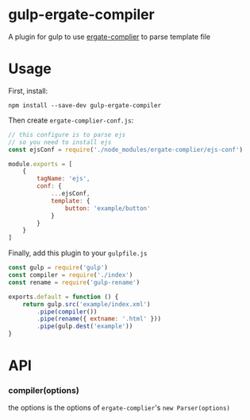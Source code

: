 # gulp-ergate-compiler

A plugin for gulp to use [ergate-complier](https://www.npmjs.com/package/ergate-complier) to parse template file

# Usage
First, install:
```npm
npm install --save-dev gulp-ergate-compiler
```
Then create `ergate-complier-conf.js`:
```js
// this configure is to parse ejs
// so you need to install ejs
const ejsConf = require('./node_modules/ergate-complier/ejs-conf')

module.exports = [
    {
        tagName: 'ejs',
        conf: {
            ...ejsConf,
            template: {
                button: 'example/button'
            }
        }
    }
]
```
Finally, add this plugin to your `gulpfile.js`
```js
const gulp = require('gulp')
const compiler = require('./index')
const rename = require('gulp-rename')

exports.default = function () {
    return gulp.src('example/index.xml')
        .pipe(compiler())
        .pipe(rename({ extname: '.html' }))
        .pipe(gulp.dest('example'))
}
```

# API
### compiler(options)   
the options is the options of `ergate-complier`'s `new Parser(options)`